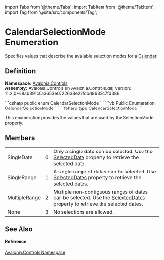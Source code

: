 import Tabs from '@theme/Tabs'; 
import TabItem from '@theme/TabItem'; 
import Tag from '@site/src/components/Tag'; 

# CalendarSelectionMode Enumeration


Specifies values that describe the available selection modes for a <a href="T_Avalonia_Controls_Calendar">Calendar</a>.



## Definition
**Namespace:** <a href="N_Avalonia_Controls">Avalonia.Controls</a>  
**Assembly:** Avalonia.Controls (in Avalonia.Controls.dll) Version: 11.2.0+68ab391c0a3653e0722638e29fcbd9633c7fd386

<Tabs groupId="api-code-preview">
<TabItem value="csharp" label="C#">
```csharp
public enum CalendarSelectionMode
```
</TabItem>
<TabItem value="vb" label="VB">
```vb
Public Enumeration CalendarSelectionMode
```
</TabItem>
<TabItem value="fsharp" label="F#">
```fsharp
type CalendarSelectionMode
```
</TabItem>
</Tabs>

This enumeration provides the values that are used by the SelectionMode property.

## Members
<table>
<tr>
<td>SingleDate</td>
<td>0</td>
<td>Only a single date can be selected. Use the <a href="P_Avalonia_Controls_Calendar_SelectedDate">SelectedDate</a> property to retrieve the selected date.</td>
</tr>
<tr>
<td>SingleRange</td>
<td>1</td>
<td>A single range of dates can be selected. Use <a href="P_Avalonia_Controls_Calendar_SelectedDates">SelectedDates</a> property to retrieve the selected dates.</td>
</tr>
<tr>
<td>MultipleRange</td>
<td>2</td>
<td>Multiple non-contiguous ranges of dates can be selected. Use the <a href="P_Avalonia_Controls_Calendar_SelectedDates">SelectedDates</a> property to retrieve the selected dates.</td>
</tr>
<tr>
<td>None</td>
<td>3</td>
<td>No selections are allowed.</td>
</tr>
</table>

## See Also


#### Reference
<a href="N_Avalonia_Controls">Avalonia.Controls Namespace</a>  
